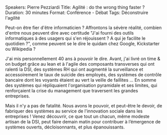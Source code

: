 Speakers: Pierre Pezziardi
Title: Agilité : do the wrong thing faster ?
Duration: 30 minutes
Format: Conférence - Débat
Tags: Déconstruire l'agilité

Peut-on être fier d'être informaticien ?
Affrontons la sévère réalité, combien d'entre nous peuvent dire avec certitude "J'ai fourni des outils informatiques à des usagers qui s'en réjouissent ? A qui je facilite le quotidien ?", comme peuvent se le dire le quidam chez Google, Kickstarter ou Wikipedia ?

J'ai mis personnellement 40 ans à pouvoir le dire.
Avant, j'ai livré on time & on budget grâce au lean et à l'agile des composants transverses qui ont ralenti la DSI, des systèmes RH qui ont augmenté la surveillance et accessoirement le taux de suicide des employés, des systèmes de contrôle bancaire dont les voyants étaient au vert la veille de faillites ... 
En somme des systèmes qui répliquaient l'organisation pyramidale et ses limites, qui renforçaient la crise du management que traversent les grandes entreprises.

Mais il n'y a pas de fatalité.
Nous avons le pouvoir, et peut-être le devoir, de fabriquer des systèmes au service de l'innovation sociale dans les entreprises !
Venez découvrir, ce que tout un chacun, même modeste artisan de la DSI, peut faire demain matin pour contribuer à l’émergence de systèmes ouverts, décloisonnants, et plus épanouissants.
